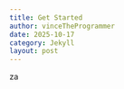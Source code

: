 ```yaml
---
title: Get Started
author: vinceTheProgrammer
date: 2025-10-17
category: Jekyll
layout: post
---
```


za
